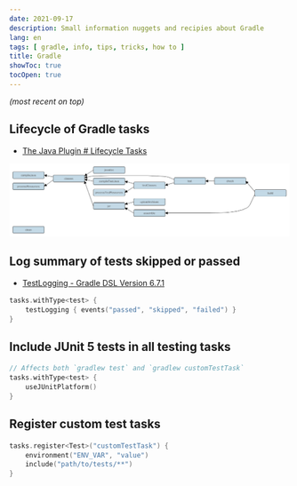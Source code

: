 ```yaml
---
date: 2021-09-17
description: Small information nuggets and recipies about Gradle
lang: en
tags: [ gradle, info, tips, tricks, how to ]
title: Gradle
showToc: true
tocOpen: true
---
```


<!--more-->

*(most recent on top)*

## Lifecycle of Gradle tasks

* [The Java Plugin # Lifecycle Tasks](https://docs.gradle.org/7.2/userguide/java_plugin.html#lifecycle_tasks)

![java-plugin-tasks](java-plugin-tasks.png)

## Log summary of tests skipped or passed

* [TestLogging - Gradle DSL Version 6.7.1](https://docs.gradle.org/current/dsl/org.gradle.api.tasks.testing.logging.TestLogging.html)

```kotlin
tasks.withType<test> {
    testLogging { events("passed", "skipped", "failed") }
}
```

## Include JUnit 5 tests in all testing tasks

```kotlin
// Affects both `gradlew test` and `gradlew customTestTask`
tasks.withType<test> {
    useJUnitPlatform()
}
```

## Register custom test tasks

```kotlin
tasks.register<Test>("customTestTask") {
    environment("ENV_VAR", "value")
    include("path/to/tests/**")
}
```
